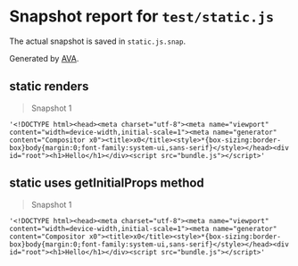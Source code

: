 # Snapshot report for `test/static.js`

The actual snapshot is saved in `static.js.snap`.

Generated by [AVA](https://ava.li).

## static renders

> Snapshot 1

    '<!DOCTYPE html><head><meta charset="utf-8"><meta name="viewport" content="width=device-width,initial-scale=1"><meta name="generator" content="Compositor x0"><title>x0</title><style>*{box-sizing:border-box}body{margin:0;font-family:system-ui,sans-serif}</style></head><div id="root"><h1>Hello</h1></div><script src="bundle.js"></script>'

## static uses getInitialProps method

> Snapshot 1

    '<!DOCTYPE html><head><meta charset="utf-8"><meta name="viewport" content="width=device-width,initial-scale=1"><meta name="generator" content="Compositor x0"><title>x0</title><style>*{box-sizing:border-box}body{margin:0;font-family:system-ui,sans-serif}</style></head><div id="root"><h1>Hello</h1></div><script src="bundle.js"></script>'
